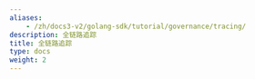 ```yaml
---
aliases:
    - /zh/docs3-v2/golang-sdk/tutorial/governance/tracing/
description: 全链路追踪
title: 全链路追踪
type: docs
weight: 2
---
```

